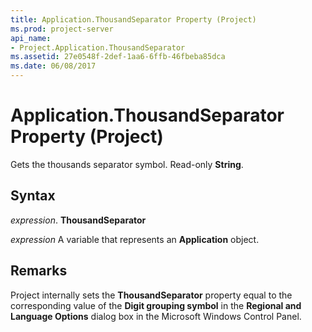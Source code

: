 ```yaml
---
title: Application.ThousandSeparator Property (Project)
ms.prod: project-server
api_name:
- Project.Application.ThousandSeparator
ms.assetid: 27e0548f-2def-1aa6-6ffb-46fbeba85dca
ms.date: 06/08/2017
---
```



# Application.ThousandSeparator Property (Project)

Gets the thousands separator symbol. Read-only **String**.


## Syntax

 _expression_. **ThousandSeparator**

 _expression_ A variable that represents an **Application** object.


## Remarks

Project internally sets the **ThousandSeparator** property equal to the corresponding value of the **Digit grouping symbol** in the **Regional and Language Options** dialog box in the Microsoft Windows Control Panel.


